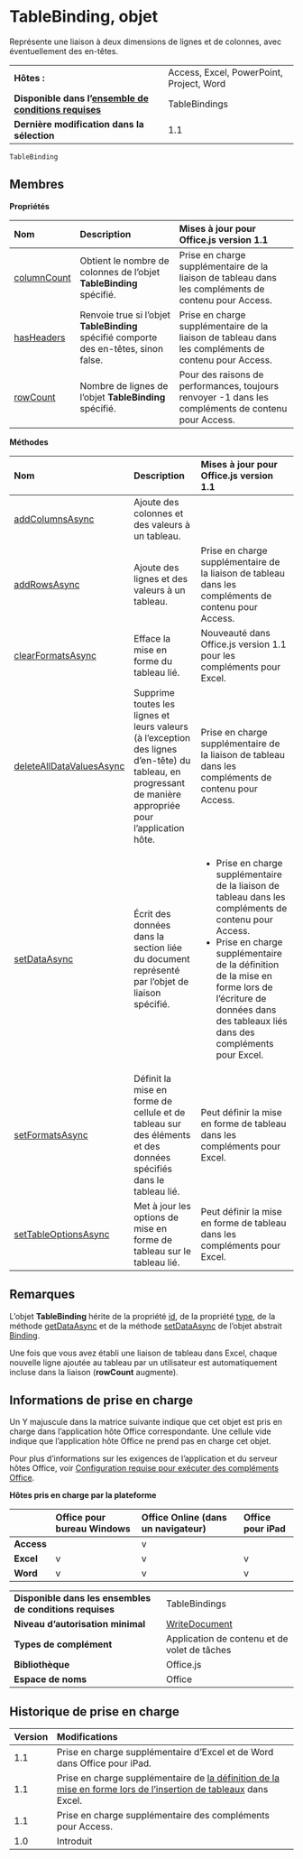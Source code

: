 
# <a name="tablebinding-object"></a>TableBinding, objet
Représente une liaison à deux dimensions de lignes et de colonnes, avec éventuellement des en-têtes.

|||
|:-----|:-----|
|**Hôtes :**|Access, Excel, PowerPoint, Project, Word|
|**Disponible dans l’[ensemble de conditions requises](../../docs/overview/specify-office-hosts-and-api-requirements.md)**|TableBindings|
|**Dernière modification dans la sélection**|1.1|

```
TableBinding
```


## <a name="members"></a>Membres


**Propriétés**


|**Nom**|**Description**|**Mises à jour pour Office.js version 1.1**|
|:-----|:-----|:-----|
|[columnCount](../../reference/shared/binding.tablebinding.columncount.md)|Obtient le nombre de colonnes de l’objet **TableBinding** spécifié.|Prise en charge supplémentaire de la liaison de tableau dans les compléments de contenu pour Access.|
|[hasHeaders](../../reference/shared/binding.tablebinding.hasheaders.md)|Renvoie true si l’objet **TableBinding** spécifié comporte des en-têtes, sinon false.|Prise en charge supplémentaire de la liaison de tableau dans les compléments de contenu pour Access.|
|[rowCount](../../reference/shared/binding.tablebinding.rowcount.md)|Nombre de lignes de l’objet **TableBinding** spécifié.|Pour des raisons de performances, toujours renvoyer -1 dans les compléments de contenu pour Access.|

**Méthodes**


|**Nom**|**Description**|**Mises à jour pour Office.js version 1.1**|
|:-----|:-----|:-----|
|[addColumnsAsync](../../reference/shared/binding.tablebinding.addcolumnsasync.md)|Ajoute des colonnes et des valeurs à un tableau.||
|[addRowsAsync](../../reference/shared/binding.tablebinding.addrowsasync.md)|Ajoute des lignes et des valeurs à un tableau.|Prise en charge supplémentaire de la liaison de tableau dans les compléments de contenu pour Access.|
|[clearFormatsAsync](../../reference/shared/binding.tablebinding.clearformatsasync.md)|Efface la mise en forme du tableau lié.|Nouveauté dans Office.js version 1.1 pour les compléments pour Excel.|
|[deleteAllDataValuesAsync](../../reference/shared/binding.tablebinding.deletealldatavaluesasync.md)|Supprime toutes les lignes et leurs valeurs (à l’exception des lignes d’en-tête) du tableau, en progressant de manière appropriée pour l’application hôte.|Prise en charge supplémentaire de la liaison de tableau dans les compléments de contenu pour Access.|
|[setDataAsync](../../reference/shared/binding.setdataasync.md)|Écrit des données dans la section liée du document représenté par l’objet de liaison spécifié.|<ul><li>Prise en charge supplémentaire de la liaison de tableau dans les compléments de contenu pour Access.</li><li>Prise en charge supplémentaire de la définition de la mise en forme lors de l’écriture de données dans des tableaux liés dans des compléments pour Excel.</li></ul>|
|[setFormatsAsync](../../reference/shared/binding.tablebinding.setformatsasync.md)|Définit la mise en forme de cellule et de tableau sur des éléments et des données spécifiés dans le tableau lié.|Peut définir la mise en forme de tableau dans les compléments pour Excel.|
|[setTableOptionsAsync](../../reference/shared/binding.tablebinding.settableoptionsasync.md)|Met à jour les options de mise en forme de tableau sur le tableau lié.|Peut définir la mise en forme de tableau dans les compléments pour Excel.|

## <a name="remarks"></a>Remarques

L’objet **TableBinding** hérite de la propriété [id](../../reference/shared/binding.id.md), de la propriété [type](../../reference/shared/binding.type.md), de la méthode [getDataAsync](../../reference/shared/binding.getdataasync.md) et de la méthode [setDataAsync](../../reference/shared/binding.setdataasync.md) de l’objet abstrait [Binding](../../reference/shared/binding.md).

Une fois que vous avez établi une liaison de tableau dans Excel, chaque nouvelle ligne ajoutée au tableau par un utilisateur est automatiquement incluse dans la liaison (**rowCount** augmente).


## <a name="support-details"></a>Informations de prise en charge


Un Y majuscule dans la matrice suivante indique que cet objet est pris en charge dans l’application hôte Office correspondante. Une cellule vide indique que l’application hôte Office ne prend pas en charge cet objet.

Pour plus d’informations sur les exigences de l’application et du serveur hôtes Office, voir [Configuration requise pour exécuter des compléments Office](../../docs/overview/requirements-for-running-office-add-ins.md).


**Hôtes pris en charge par la plateforme**


||**Office pour bureau Windows**|**Office Online (dans un navigateur)**|**Office pour iPad**|
|:-----|:-----|:-----|:-----|
|**Access**||v||
|**Excel**|v|v|v|
|**Word**|v|v|v|

|||
|:-----|:-----|
|**Disponible dans les ensembles de conditions requises**|TableBindings|
|**Niveau d’autorisation minimal**|[WriteDocument](../../docs/develop/requesting-permissions-for-api-use-in-content-and-task-pane-add-ins.md)|
|**Types de complément**|Application de contenu et de volet de tâches|
|**Bibliothèque**|Office.js|
|**Espace de noms**|Office|

## <a name="support-history"></a>Historique de prise en charge




|**Version**|**Modifications**|
|:-----|:-----|
|1.1|Prise en charge supplémentaire d’Excel et de Word dans Office pour iPad.|
|1.1|Prise en charge supplémentaire de [la définition de la mise en forme lors de l’insertion de tableaux](../../docs/excel/format-tables-in-add-ins-for-excel.md) dans Excel.|
|1.1|Prise en charge supplémentaire des compléments pour Access.|
|1.0|Introduit|
